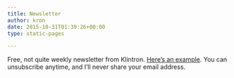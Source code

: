 ```yaml
---
title: Newsletter
author: kron
date: 2015-10-31T01:39:26+00:00
type: static-pages

---
```

Free, not quite weekly newsletter from Klintron. [Here&#8217;s an example][1]. You can unsubscribe anytime, and I&#8217;ll never share your email address.

 [1]: http://technoccult.net/archives/2014/09/21/worst-case-scenarios/